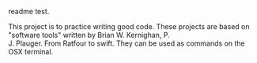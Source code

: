 readme test.

This project is to practice writing good code.
These projects are based on "software tools" written by Brian W. Kernighan, P. \
J. Plauger.
From Ratfour to swift.
They can be used as commands on the OSX terminal.
